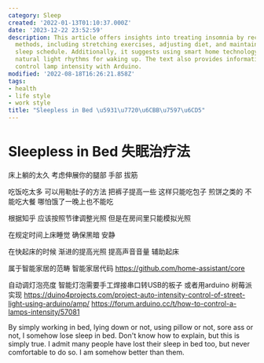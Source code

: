 ```yaml
---
category: Sleep
created: '2022-01-13T01:10:37.000Z'
date: '2023-12-22 23:52:59'
description: This article offers insights into treating insomnia by recommending various
  methods, including stretching exercises, adjusting diet, and maintaining a consistent
  sleep schedule. Additionally, it suggests using smart home technology to simulate
  natural light rhythms for waking up. The text also provides information on how to
  control lamp intensity with Arduino.
modified: '2022-08-18T16:26:21.858Z'
tags:
- health
- life style
- work style
title: "Sleepless in Bed \u5931\u7720\u6CBB\u7597\u6CD5"
---
```


# Sleepless in Bed 失眠治疗法

床上躺的太久 考虑伸展你的腿部 手部 拔筋

吃饭吃太多 可以用勒肚子的方法 把裤子提高一些 这样只能吃包子 煎饼之类的 不能吃大餐 哪怕饿了一晚上也不能吃

根据知乎 应该按照节律调整光照 但是在房间里只能模拟光照

在规定时间上床睡觉 确保黑暗 安静

在快起床的时候 渐进的提高光照 提高声音音量 辅助起床

属于智能家居的范畴 智能家居代码
https://github.com/home-assistant/core

自动调灯泡亮度 智能灯泡需要手工焊接串口转USB的板子 或者用arduino 树莓派实现
https://duino4projects.com/project-auto-intensity-control-of-street-light-using-arduino/amp/
https://forum.arduino.cc/t/how-to-control-a-lamps-intensity/57081

By simply working in bed, lying down or not, using pillow or not, sore ass or not, I somehow lose sleep in bed.
Don't know how to explain, but this is simply true. I admit many people have lost their sleep in bed too, but never comfortable to do so. I am somehow better than them.
